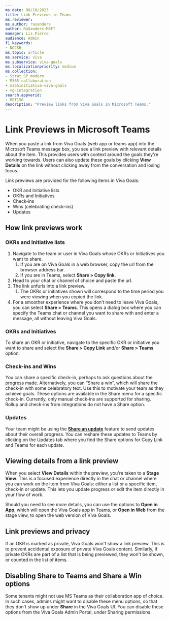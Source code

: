 ```yaml
---
ms.date: 08/10/2023
title: Link Previews in Teams 
ms.reviewer: 
ms.author: rasanders
author: RaSanders-MSFT
manager: Liz.Pierce
audience: Admin
f1.keywords:
- NOCSH
ms.topic: article
ms.service: viva
ms.subservice: viva-goals
ms.localizationpriority: medium
ms.collection:  
- Strat_SP_modern
- M365-collaboration
- m365initiative-viva-goals
- vg-integration  
search.appverid:
- MET150
description: "Preview links from Viva Goals in Microsoft Teams."
---
```


# Link Previews in Microsoft Teams 

When you paste a link from Viva Goals (web app or teams app) into the Microsoft Teams message box, you see a link preview with relevant details about the item. This provides users with context around the goals they're working towards. Users can also update these goals by clicking **View Details** on the link without clicking away from the conversation and losing focus. 

Link previews are provided for the following items in Viva Goals: 

- OKR and Initiative lists 
- OKRs and Initiatives 
- Check-ins 
- Wins (celebrating check-ins) 
- Updates 

## How link previews work

### OKRs and Initiative lists

1. Navigate to the team or user in Viva Goals whose OKRs or Initiatives you want to share.
    1. If you are on Viva Goals in a web browser, copy the url from the browser address bar. 
    1. If you are in Teams, select **Share > Copy link**.
1. Head to your chat or channel of choice and paste the url. 
1. The link unfurls into a link preview.
    1. The OKRs or initiatives shown will correspond to the time period you were viewing when you copied the link. 
1. For a smoother experience where you don’t need to leave Viva Goals, you can select  **Share > Teams**. This opens a dialog box where you can specify the Teams chat or channel you want to share with and enter a message, all without leaving Viva Goals.

### OKRs and Initiatives 

To share an OKR or initiative, navigate to the specific OKR or initiative you want to share and select the **Share > Copy Link** and/or **Share > Teams** option.

### Check-ins and Wins

You can share a specific check-in, perhaps to ask questions about the progress made. Alternatively, you can “Share a win”, which will share the check-in with some celebratory text. Use this to motivate your team as they achieve goals. These options are available in the Share menu for a specific check-in. Currently, only manual check-ins are supported for sharing. Rollup and check-ins from integrations do not have a Share option.

### Updates

Your team might be using the **[Share an update](goals-broadcast.md)** feature to send updates about their overall progress. You can reshare these updates to Teams by clicking on the Updates tab where you find the Share options for Copy Link and Teams for each update.

## Viewing details from a link preview 

When you select **View Details** within the preview, you're taken to a **Stage View**. This is a focused experience directly in the chat or channel where you can work on the item from Viva Goals: either a list or a specific item, check-in or update. This lets you update progress or edit the item directly in your flow of work.

Should you need to see more details, you can use the options to **Open in App**, which will open the Viva Goals app in Teams, or **Open in Web** from the stage view, to open the web version of Viva Goals.

## Link previews and privacy 

If an OKR is marked as private, Viva Goals won't show a link preview. This is to prevent accidental exposure of private Viva Goals content. Similarly, if private OKRs are part of a list that is being previewed, they won't be shown, or counted in the list of items.  

## Disabling Share to Teams and Share a Win options 

Some tenants might not use MS Teams as their collaboration app of choice. In such cases, admins might want to disable these menu options, so that they don't show up under **Share** in the Viva Goals UI. You can disable these options from the Viva Goals Admin Portal, under Sharing permissions.